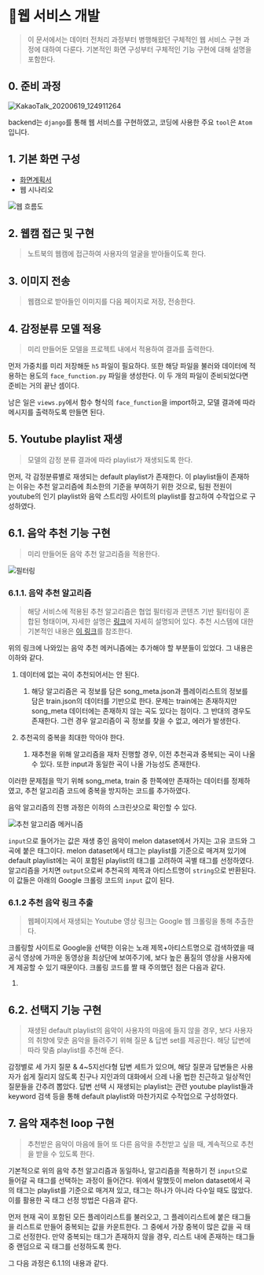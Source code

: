 #  :wrench:웹 서비스 개발

> 이 문서에서는 데이터 전처리 과정부터 병행해왔던 구체적인 웹 서비스 구현 과정에 대하여 다룬다. 기본적인 화면 구성부터 구체적인 기능 구현에 대해 설명을 포함한다. 



## 0. 준비 과정

![KakaoTalk_20200619_124911264](https://user-images.githubusercontent.com/58945760/85095315-f7dcc500-b22b-11ea-9b78-946b8fc8dd29.png)

backend는 `django`를 통해 웹 서비스를 구현하였고,  코딩에 사용한 주요 `tool`은 `Atom`입니다. 



## 1. 기본 화면 구성

- [화면계획서]()
- 웹 시나리오 

![웹 흐름도](https://user-images.githubusercontent.com/58945760/89790495-f7dab080-db5c-11ea-85c4-dd8bb362853c.PNG)



## 2. 웹캠 접근 및 구현

> 노트북의 웹캠에 접근하여 사용자의 얼굴을 받아들이도록 한다. 



## 3. 이미지 전송

> 웹캠으로 받아들인 이미지를 다음 페이지로 저장, 전송한다. 



## 4. 감정분류 모델 적용

> 미리 만들어둔 모델을 프로젝트 내에서 적용하여 결과를 출력한다. 

먼저 가중치를 미리 저장해둔 `h5` 파일이 필요하다. 또한 해당 파일을 불러와 데이터에 적용하는 용도의 `face_function.py` 파일을 생성한다. 이 두 개의 파일이 준비되었다면 준비는 거의 끝난 셈이다.

 남은 일은 `views.py`에서 함수 형식의 `face_function`을 import하고, 모델 결과에 따라 메시지를 출력하도록 만들면 된다. 



## 5. Youtube playlist 재생

> 모델의 감정 분류 결과에 따라 playlist가 재생되도록 한다.

먼저, 각 감정분류별로 재생되는  default playlist가 존재한다. 이 playlist들이 존재하는 이유는 추천 알고리즘에 최소한의 기준을 부여하기 위한 것으로, 팀원 전원이 youtube의 인기 playlist와 음악 스트리밍 사이트의 playlist를 참고하여 수작업으로 구성하였다. 



  

## 6.1. 음악 추천 기능 구현

> 미리 만들어둔 음악 추천 알고리즘을 적용한다. 

![필터링](https://user-images.githubusercontent.com/58945760/89897022-5d8c7280-dc19-11ea-8c75-779970ee6cd6.PNG)

### 6.1.1. 음악 추천 알고리즘 

> 해당 서비스에 적용된 추천 알고리즘은 협업 필터링과 콘텐츠 기반 필터링이 혼합된 형태이며, 자세한 설명은 [링크](https://github.com/MLFYM/RECODUO/blob/master/technical_blog/04_%EC%B6%94%EC%B2%9C%EC%8B%9C%EC%8A%A4%ED%85%9C/Recommender_System_For_Music.md#recommender-system-for-music)에 자세히 설명되어 있다. 추천 시스템에 대한 기본적인 내용은 [이 링크](https://github.com/MLFYM/RECODUO/blob/master/technical_blog/04_%EC%B6%94%EC%B2%9C%EC%8B%9C%EC%8A%A4%ED%85%9C/RecommendationSystem.md#recommender-system)를 참조한다. 

위의 링크에 나와있는 음악 추천 메커니즘에는 추가해야 할 부분들이 있었다. 그 내용은 이하와 같다.

 

1. 데이터에 없는 곡이 추천되어서는 안 된다. 

   1. 해당 알고리즘은 곡 정보를 담은 song_meta.json과 플레이리스트의 정보를 담은 train.json의 데이터를 기반으로 한다. 문제는 train에는 존재하지만 song_meta 데이터에는 존재하지 않는 곡도 있다는 점이다. 그 반대의 경우도 존재한다. 그런 경우 알고리즘이 곡 정보를 찾을 수 없고, 에러가 발생한다. 

2. 추천곡의 중복을 최대한 막아야 한다. 

   1. 재추천을 위해 알고리즘을 재차 진행할 경우, 이전 추천곡과 중복되는 곡이 나올 수 있다. 또한 input과 동일한 곡이 나올 가능성도 존재한다. 

   

이러한 문제점을 막기 위해 song_meta, train 중 한쪽에만 존재하는 데이터를 정제하였고, 추천 알고리즘 코드에 중복을 방지하는 코드를 추가하였다.  

음악 알고리즘의 진행 과정은 이하의 스크린샷으로 확인할 수 있다. 

![추천 알고리즘 메커니즘](https://user-images.githubusercontent.com/58945760/91578906-cb5ccc00-e985-11ea-82b3-b714cae5000e.PNG)

`input`으로 들어가는 값은 재생 중인 음악이 melon dataset에서 가지는 고유 코드와 그 곡에 붙은 태그이다. melon dataset에서 태그는 playlist를 기준으로 매겨져 있기에 default playlist에는 곡이 포함된 playlist의 태그를 고려하여 곡별 태그를 선정하였다. 알고리즘을 거치면 `output`으로써 추천곡의 제목과 아티스트명이 `string`으로 반환된다.  이 값들은 아래의 Google 크롤링 코드의 `input` 값이 된다.  



### 6.1.2 추천 음악 링크 추출

> 웹페이지에서 재생되는 Youtube 영상 링크는 Google 웹 크롤링을 통해 추출한다.  

크롤링할 사이트로 Google을 선택한 이유는 노래 제목+아티스트명으로 검색하였을 때 공식 영상에 가까운 동영상을 최상단에 보여주기에, 보다 높은 품질의 영상을 사용자에게 제공할 수 있기 때문이다.  크롤링 코드를 짤 때 주의했던 점은 다음과 같다. 

1. 







## 6.2. 선택지 기능 구현

> 재생된 default playlist의 음악이 사용자의 마음에 들지 않을 경우, 보다 사용자의 취향에 맞춘 음악을 들려주기 위해 질문 & 답변 set를 제공한다. 해당 답변에 따라 맞춤 playlist를 추천해 준다.

 감정별로 세 가지 질문 & 4~5지선다형 답변 세트가 있으며, 해당 질문과 답변들은 사용자가 쉽게 질리지 않도록 친구나 지인과의 대화에서 으레 나올 법한 친근하고 일상적인 질문들을 간추려 뽑았다. 답변 선택 시 재생되는 playlist는 관련 youtube playlist들과 keyword 검색 등을 통해 default playlist와 마찬가지로 수작업으로 구성하였다.  



## 7. 음악 재추천 loop 구현

> 추천받은 음악이 마음에 들어 또 다른 음악을 추천받고 싶을 때, 계속적으로 추천을 받을 수 있도록 한다. 

기본적으로 위의 음악 추천 알고리즘과 동일하나, 알고리즘을 적용하기 전 `input`으로 들어갈 곡 태그를 선택하는 과정이 들어간다. 위에서 말했듯이 melon dataset에서 곡의 태그는 playlist를 기준으로 매겨져 있고, 태그는 하나가 아니라 다수일 때도 많았다. 이를 활용한 곡 태그 선정 방법은 다음과 같다. 

먼저 현재 곡이 포함된 모든 플레이리스트를 불러오고, 그 플레이리스트에 붙은 태그들을 리스트로 만들어 중복되는 값을 카운트한다. 그 중에서 가장 중복이 많은 값을 곡 태그로 선정한다. 만약 중복되는 태그가 존재하지 않을 경우, 리스트 내에 존재하는 태그들 중 랜덤으로 곡 태그를 선정하도록 한다. 

그 다음 과정은 6.1.1의 내용과 같다. 

